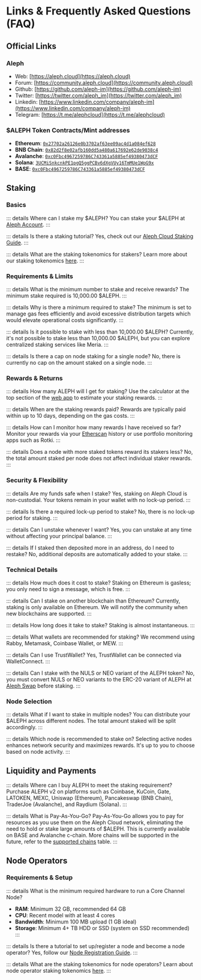 # Links & Frequently Asked Questions (FAQ)

## Official Links

### Aleph

- Web: [https://aleph.cloud](https://aleph.cloud)
- Forum: [https://community.aleph.cloud](https://community.aleph.cloud)
- Github: [https://github.com/aleph-im](https://github.com/aleph-im)
- Twitter: [https://twitter.com/aleph_im](https://twitter.com/aleph_im)
- Linkedin: [https://www.linkedin.com/company/aleph-im](https://www.linkedin.com/company/aleph-im)
- Telegram: [https://t.me/alephcloud](https://t.me/alephcloud)


### $ALEPH Token Contracts/Mint addresses

- **Ethereum**: [`0x27702a26126e0b3702af63ee09ac4d1a084ef628`](https://etherscan.io/token/0x27702a26126e0b3702af63ee09ac4d1a084ef628)
- **BNB Chain**: [`0x82d2f8e02afb160dd5a480a617692e62de9038c4`](https://bscscan.com/token/0x82d2f8e02afb160dd5a480a617692e62de9038c4)
- **Avalanche**: [`0xc0Fbc4967259786C743361a5885ef49380473dCF`](https://snowtrace.io/address/0xc0Fbc4967259786C743361a5885ef49380473dCF)
- **Solana**: [`3UCMiSnkcnkPE1pgQ5ggPCBv6dXgVUy16TmMUe1WpG9x`](https://solana.fm/address/3UCMiSnkcnkPE1pgQ5ggPCBv6dXgVUy16TmMUe1WpG9x)
- **BASE**: [`0xc0Fbc4967259786C743361a5885ef49380473dCF`](https://basescan.org/token/0xc0Fbc4967259786C743361a5885ef49380473dCF)


## Staking

### Basics

::: details Where can I stake my $ALEPH?
You can stake your $ALEPH at [Aleph Account](https://app.aleph.cloud/account).
:::

::: details Is there a staking tutorial?
Yes, check out our [Aleph Cloud Staking Guide](/about/how-to-stake).
:::

::: details What are the staking tokenomics for stakers?
Learn more about our staking tokenomics [here](https://medium.com/aleph-im/aleph-im-staking-go-live-part-2-stakers-tokenomics-663164b5ec78).
:::

### Requirements & Limits

::: details What is the minimum number to stake and receive rewards?
The minimum stake required is 10,000.00 $ALEPH.
:::

::: details Why is there a minimum required to stake?
The minimum is set to manage gas fees efficiently and avoid excessive distribution targets which would elevate operational costs significantly.
:::

::: details Is it possible to stake with less than 10,000.00 $ALEPH?
Currently, it's not possible to stake less than 10,000.00 $ALEPH, but you can explore centralized staking services like Meria.
:::

::: details Is there a cap on node staking for a single node?
No, there is currently no cap on the amount staked on a single node.
:::

### Rewards & Returns

::: details How many ALEPH will I get for staking?
Use the calculator at the top section of the [web app](https://app.aleph.cloud/account) to estimate your staking rewards.
:::

::: details When are the staking rewards paid?
Rewards are typically paid within up to 10 days, depending on the gas costs.
:::

::: details How can I monitor how many rewards I have received so far?
Monitor your rewards via your [Etherscan](https://etherscan.io) history or use portfolio monitoring apps such as Rotki.
:::

::: details Does a node with more staked tokens reward its stakers less?
No, the total amount staked per node does not affect individual staker rewards.
:::

### Security & Flexibility

::: details Are my funds safe when I stake?
Yes, staking on Aleph Cloud is non-custodial. Your tokens remain in your wallet with no lock-up period.
:::

::: details Is there a required lock-up period to stake?
No, there is no lock-up period for staking.
:::

::: details Can I unstake whenever I want?
Yes, you can unstake at any time without affecting your principal balance.
:::

::: details If I staked then deposited more in an address, do I need to restake?
No, additional deposits are automatically added to your stake.
:::

### Technical Details

::: details How much does it cost to stake?
Staking on Ethereum is gasless; you only need to sign a message, which is free.
:::

::: details Can I stake on another blockchain than Ethereum?
Currently, staking is only available on Ethereum. We will notify the community when new blockchains are supported.
:::

::: details How long does it take to stake?
Staking is almost instantaneous.
:::

::: details What wallets are recommended for staking?
We recommend using Rabby, Metamask, Coinbase Wallet, or MEW.
:::

::: details Can I use TrustWallet?
Yes, TrustWallet can be connected via WalletConnect.
:::

::: details Can I stake with the NULS or NEO variant of the ALEPH token?
No, you must convert NULS or NEO variants to the ERC-20 variant of ALEPH at [Aleph Swap](https://swap.aleph.cloud) before staking.
:::

### Node Selection

::: details What if I want to stake in multiple nodes?
You can distribute your $ALEPH across different nodes. The total amount staked will be split accordingly.
:::

::: details Which node is recommended to stake on?
Selecting active nodes enhances network security and maximizes rewards. It's up to you to choose based on node activity.
:::

## Liquidity and Payments

::: details Where can I buy ALEPH to meet the staking requirement?
Purchase ALEPH v2 on platforms such as Coinbase, KuCoin, Gate, LATOKEN, MEXC, Uniswap (Ethereum), Pancakeswap (BNB Chain), TraderJoe (Avalanche), and Raydium (Solana).
:::

::: details What is Pay-As-You-Go?
Pay-As-You-Go allows you to pay for resources as you use them on the Aleph Cloud network, eliminating the need to hold or stake large amounts of $ALEPH. This is currently available on BASE and Avalanche c-chain. More chains will be supported in the future, refer to the [supported chains](/about/network/supported-blockchains/) table.
:::

## Node Operators

### Requirements & Setup

::: details What is the minimum required hardware to run a Core Channel Node?
- **RAM**: Minimum 32 GB, recommended 64 GB
- **CPU**: Recent model with at least 4 cores
- **Bandwidth**: Minimum 100 MB upload (1 GB ideal)
- **Storage**: Minimum 4+ TB HDD or SSD (system on SSD recommended)
:::

::: details Is there a tutorial to set up/register a node and become a node operator?
Yes, follow our [Node Registration Guide](https://medium.com/aleph-im/aleph-im-node-registration-guide-ea2badb84e75).
:::

::: details What are the staking tokenomics for node operators?
Learn about node operator staking tokenomics [here](https://medium.com/aleph-im/aleph-im-staking-go-live-part-1-core-channel-nodes-and-node-operators-97bfcd43157d).
:::
